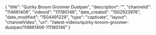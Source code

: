 {
    "title": "Quirky Broom Groomer Dustpan",
    "description": "",
    "channelid": "114661406",
    "videoid": "111180146",
    "date_created": "1502923976",
    "date_modified": "1504491229",
    "type": "captivate",
    "layout": "channelVideo",
    "url": "\/latest-videos\/quirky-broom-groomer-dustpan\/114661406-111180146"
}